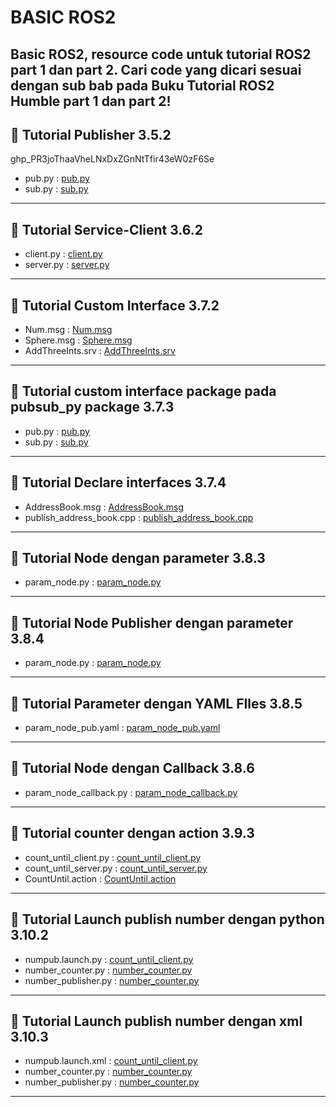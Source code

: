 # BASIC ROS2

Basic ROS2, resource code untuk tutorial ROS2 part 1 dan part 2. Cari code yang dicari sesuai dengan sub bab pada Buku Tutorial ROS2 Humble part 1 dan part 2! 
---

## 📌 Tutorial Publisher 3.5.2
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
- pub.py : [pub.py](src/pubsub_py/pubsub_py/pub.py)
- sub.py : [sub.py](src/pubsub_py/pubsub_py/sub.py)
---

## 📌 Tutorial Service-Client 3.6.2
- client.py : [client.py](src/srvcli_py/srvcli_py/client.py)
- server.py : [server.py](src/srvcli_py/srvcli_py/server.py)
---

## 📌 Tutorial Custom Interface 3.7.2
- Num.msg : [Num.msg](src/pkg_interfaces/msg/Num.msg)
- Sphere.msg : [Sphere.msg](src/pkg_interfaces/msg/Sphere.msg)
- AddThreeInts.srv : [AddThreeInts.srv](src/pkg_interfaces/srv/AddThreeInts.srv)
---

## 📌 Tutorial custom interface package pada pubsub_py package 3.7.3
- pub.py : [pub.py](src/pubsub_interface_py/pubsub_interface_py/pub.py)
- sub.py : [sub.py](src/pubsub_interface_py/pubsub_interface_py/sub.py)
---

## 📌 Tutorial Declare interfaces 3.7.4
- AddressBook.msg : [AddressBook.msg](src/more_interfaces/msg/AddressBook.msg)
- publish_address_book.cpp : [publish_address_book.cpp](src/more_interfaces/src/publish_address_book.cpp)
---

## 📌 Tutorial Node dengan parameter 3.8.3
- param_node.py : [param_node.py](src/python_parameters/python_parameters/param_node.py)
---

## 📌 Tutorial Node Publisher dengan parameter 3.8.4
- param_node.py : [param_node.py](src/python_parameters2/python_parameters2/param_node.py)
---

## 📌 Tutorial Parameter dengan YAML FIles 3.8.5
- param_node_pub.yaml : [param_node_pub.yaml](src/python_parameters/python_parameters/param_node_pub.yaml)
---

## 📌 Tutorial Node dengan Callback 3.8.6
- param_node_callback.py : [param_node_callback.py](src/python_parameters2/python_parameters2/param_node_callback.py)
---

## 📌 Tutorial counter dengan action  3.9.3
- count_until_client.py : [count_until_client.py](src/action_py/action_py/count_until_client.py)
- count_until_server.py : [count_until_server.py](src/action_py/action_py/count_until_server.py)
- CountUntil.action : [CountUntil.action](src/pkg_interfaces/action/CountUntil.action)
---

## 📌 Tutorial Launch publish number dengan python  3.10.2
- numpub.launch.py : [count_until_client.py](src/robot_bringup/launch/numpub.launch.py)
- number_counter.py : [number_counter.py](src/numpub_py/numpub_py/number_counter.py)
- number_publisher.py : [number_counter.py](src/numpub_py/numpub_py/number_publisher.py)
---

## 📌 Tutorial Launch publish number dengan xml  3.10.3
- numpub.launch.xml : [count_until_client.py](src/robot_bringup/launch/numpub.launch.xml)
- number_counter.py : [number_counter.py](src/numpub_py/numpub_py/number_counter.py)
- number_publisher.py : [number_counter.py](src/numpub_py/numpub_py/number_publisher.py)
---

